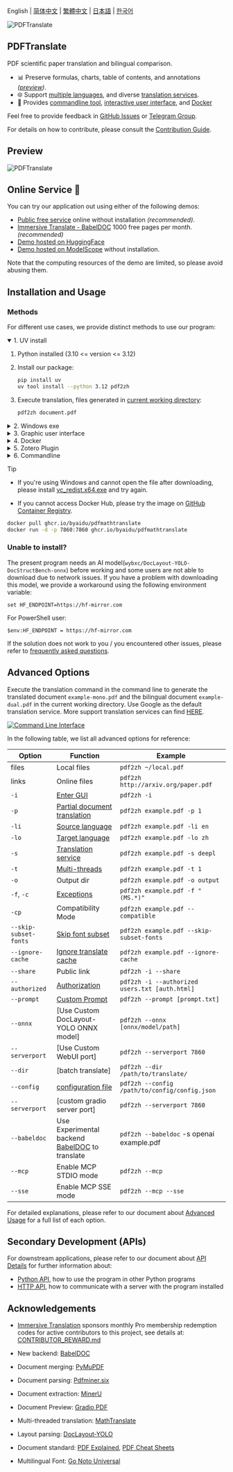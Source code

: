 
English | [简体中文](docs/README_zh-CN.md) | [繁體中文](docs/README_zh-TW.md) | [日本語](docs/README_ja-JP.md) | [한국어](docs/README_ko-KR.md)

![PDFTranslate](./docs/images/banner.png)

## PDFTranslate

PDF scientific paper translation and bilingual comparison.

- 📊 Preserve formulas, charts, table of contents, and annotations _([preview](#preview))_.
- 🌐 Support [multiple languages](#language), and diverse [translation services](#services).
- 🤖 Provides [commandline tool](#usage), [interactive user interface](#gui), and [Docker](#docker)

Feel free to provide feedback in [GitHub Issues](https://github.com/Byaidu/PDFMathTranslate/issues) or [Telegram Group](https://t.me/+Z9_SgnxmsmA5NzBl).

For details on how to contribute, please consult the [Contribution Guide](https://github.com/Byaidu/PDFMathTranslate/wiki/Contribution-Guide---%E8%B4%A1%E7%8C%AE%E6%8C%87%E5%8D%97).

## Preview

![PDFTranslate](./docs/images/preview.gif)

## Online Service 🌟

You can try our application out using either of the following demos:

- [Public free service](https://pdf2zh.com/) online without installation _(recommended)_.
- [Immersive Translate - BabelDOC](https://app.immersivetranslate.com/babel-doc/) 1000 free pages per month. _(recommended)_
- [Demo hosted on HuggingFace](https://huggingface.co/spaces/reycn/PDFMathTranslate-Docker)
- [Demo hosted on ModelScope](https://www.modelscope.cn/studios/AI-ModelScope/PDFMathTranslate) without installation.

Note that the computing resources of the demo are limited, so please avoid abusing them.

## Installation and Usage

### Methods

For different use cases, we provide distinct methods to use our program:

<details open>
  <summary>1. UV install</summary>

1. Python installed (3.10 <= version <= 3.12)

2. Install our package:

   ```bash
   pip install uv
   uv tool install --python 3.12 pdf2zh
   ```

3. Execute translation, files generated in [current working directory](https://chatgpt.com/share/6745ed36-9acc-800e-8a90-59204bd13444):

   ```bash
   pdf2zh document.pdf
   ```

</details>

<details>
  <summary>2. Windows exe</summary>

1. Download pdf2zh-version-win64.zip from [release page](https://github.com/Byaidu/PDFMathTranslate/releases)

2. Unzip and double-click `pdf2zh.exe` to run.

</details>

<details>
  <summary>3. Graphic user interface</summary>

1. Python installed (3.10 <= version <= 3.12)

2. Install our package:

```bash
pip install pdf2zh
```

3. Start using in browser:

   ```bash
   pdf2zh -i
   ```

4. If your browser has not been started automatically, goto

   ```bash
   http://localhost:7860/
   ```

   <img src="./docs/images/gui.gif" width="500"/>

See [documentation for GUI](./docs/README_GUI.md) for more details.

</details>

<details>
  <summary>4. Docker</summary>

1. Pull and run:

   ```bash
   docker pull byaidu/pdf2zh
   docker run -d -p 7860:7860 byaidu/pdf2zh
   ```

2. Open in browser:

   ```
   http://localhost:7860/
   ```

For docker deployment on cloud service:

<div>
<a href="https://www.heroku.com/deploy?template=https://github.com/bajfi/PDFTranslate.git">
  <img src="https://www.herokucdn.com/deploy/button.svg" alt="Deploy" height="26"></a>
<a href="https://render.com/deploy">
  <img src="https://render.com/images/deploy-to-render-button.svg" alt="Deploy to Koyeb" height="26"></a>
<a href="https://zeabur.com/templates/5FQIGX?referralCode=reycn">
  <img src="https://zeabur.com/button.svg" alt="Deploy on Zeabur" height="26"></a>
<a href="https://template.sealos.io/deploy?templateName=pdf2zh">
  <img src="https://sealos.io/Deploy-on-Sealos.svg" alt="Deploy on Sealos" height="26"></a>
</div>

</details>

<details>
  <summary>5. Zotero Plugin</summary>

See [Zotero PDF2zh](https://github.com/guaguastandup/zotero-pdf2zh) for more details.

</details>

<details>
  <summary>6. Commandline</summary>

1. Python installed (3.10 <= version <= 3.12)
2. Install our package:

   ```bash
   pip install pdf2zh
   ```

3. Execute translation, files generated in [current working directory](https://chatgpt.com/share/6745ed36-9acc-800e-8a90-59204bd13444):

   ```bash
   pdf2zh document.pdf
   ```

</details>

> [!TIP]
>
> - If you're using Windows and cannot open the file after downloading, please install [vc_redist.x64.exe](https://aka.ms/vs/17/release/vc_redist.x64.exe) and try again.
>
> - If you cannot access Docker Hub, please try the image on [GitHub Container Registry](https://github.com/Byaidu/PDFMathTranslate/pkgs/container/pdfmathtranslate).
>
> ```bash
> docker pull ghcr.io/byaidu/pdfmathtranslate
> docker run -d -p 7860:7860 ghcr.io/byaidu/pdfmathtranslate
> ```

### Unable to install?

The present program needs an AI model(`wybxc/DocLayout-YOLO-DocStructBench-onnx`) before working and some users are not able to download due to network issues. If you have a problem with downloading this model, we provide a workaround using the following environment variable:

```shell
set HF_ENDPOINT=https://hf-mirror.com
```

For PowerShell user:

```shell
$env:HF_ENDPOINT = https://hf-mirror.com
```

If the solution does not work to you / you encountered other issues, please refer to [frequently asked questions](https://github.com/Byaidu/PDFMathTranslate/wiki#-faq--%E5%B8%B8%E8%A7%81%E9%97%AE%E9%A2%98).

## Advanced Options

Execute the translation command in the command line to generate the translated document `example-mono.pdf` and the bilingual document `example-dual.pdf` in the current working directory. Use Google as the default translation service. More support translation services can find [HERE](https://github.com/Byaidu/PDFMathTranslate/blob/main/docs/ADVANCED.md#services).

[![Command Line Interface](./docs/images/cmd.explained.png)](./docs/images/cmd.explained.png)

In the following table, we list all advanced options for reference:

| Option                | Function                                                                                                      | Example                                        |
| --------------------- | ------------------------------------------------------------------------------------------------------------- | ---------------------------------------------- |
| files                 | Local files                                                                                                   | `pdf2zh ~/local.pdf`                           |
| links                 | Online files                                                                                                  | `pdf2zh http://arxiv.org/paper.pdf`            |
| `-i`                  | [Enter GUI](#gui)                                                                                             | `pdf2zh -i`                                    |
| `-p`                  | [Partial document translation](https://github.com/Byaidu/PDFMathTranslate/blob/main/docs/ADVANCED.md#partial) | `pdf2zh example.pdf -p 1`                      |
| `-li`                 | [Source language](https://github.com/Byaidu/PDFMathTranslate/blob/main/docs/ADVANCED.md#languages)            | `pdf2zh example.pdf -li en`                    |
| `-lo`                 | [Target language](https://github.com/Byaidu/PDFMathTranslate/blob/main/docs/ADVANCED.md#languages)            | `pdf2zh example.pdf -lo zh`                    |
| `-s`                  | [Translation service](https://github.com/Byaidu/PDFMathTranslate/blob/main/docs/ADVANCED.md#services)         | `pdf2zh example.pdf -s deepl`                  |
| `-t`                  | [Multi-threads](https://github.com/Byaidu/PDFMathTranslate/blob/main/docs/ADVANCED.md#threads)                | `pdf2zh example.pdf -t 1`                      |
| `-o`                  | Output dir                                                                                                    | `pdf2zh example.pdf -o output`                 |
| `-f`, `-c`            | [Exceptions](https://github.com/Byaidu/PDFMathTranslate/blob/main/docs/ADVANCED.md#exceptions)                | `pdf2zh example.pdf -f "(MS.*)"`               |
| `-cp`                 | Compatibility Mode                                                                                            | `pdf2zh example.pdf --compatible`              |
| `--skip-subset-fonts` | [Skip font subset](https://github.com/Byaidu/PDFMathTranslate/blob/main/docs/ADVANCED.md#font-subset)         | `pdf2zh example.pdf --skip-subset-fonts`       |
| `--ignore-cache`      | [Ignore translate cache](https://github.com/Byaidu/PDFMathTranslate/blob/main/docs/ADVANCED.md#cache)         | `pdf2zh example.pdf --ignore-cache`            |
| `--share`             | Public link                                                                                                   | `pdf2zh -i --share`                            |
| `--authorized`        | [Authorization](https://github.com/Byaidu/PDFMathTranslate/blob/main/docs/ADVANCED.md#auth)                   | `pdf2zh -i --authorized users.txt [auth.html]` |
| `--prompt`            | [Custom Prompt](https://github.com/Byaidu/PDFMathTranslate/blob/main/docs/ADVANCED.md#prompt)                 | `pdf2zh --prompt [prompt.txt]`                 |
| `--onnx`              | [Use Custom DocLayout-YOLO ONNX model]                                                                        | `pdf2zh --onnx [onnx/model/path]`              |
| `--serverport`        | [Use Custom WebUI port]                                                                                       | `pdf2zh --serverport 7860`                     |
| `--dir`               | [batch translate]                                                                                             | `pdf2zh --dir /path/to/translate/`             |
| `--config`            | [configuration file](https://github.com/Byaidu/PDFMathTranslate/blob/main/docs/ADVANCED.md#cofig)             | `pdf2zh --config /path/to/config/config.json`  |
| `--serverport`        | [custom gradio server port]                                                                                   | `pdf2zh --serverport 7860`                     |
| `--babeldoc`          | Use Experimental backend [BabelDOC](https://funstory-ai.github.io/BabelDOC/) to translate                     | `pdf2zh --babeldoc` -s openai example.pdf      |
| `--mcp`               | Enable MCP STDIO mode                                                                                         | `pdf2zh --mcp`                                 |
| `--sse`               | Enable MCP SSE mode                                                                                           | `pdf2zh --mcp --sse`                           |

For detailed explanations, please refer to our document about [Advanced Usage](./docs/ADVANCED.md) for a full list of each option.

## Secondary Development (APIs)

For downstream applications, please refer to our document about [API Details](./docs/APIS.md) for further information about:

- [Python API](./docs/APIS.md#api-python), how to use the program in other Python programs
- [HTTP API](./docs/APIS.md#api-http), how to communicate with a server with the program installed

## Acknowledgements

- [Immersive Translation](https://immersivetranslate.com) sponsors monthly Pro membership redemption codes for active contributors to this project, see details at: [CONTRIBUTOR_REWARD.md](https://github.com/funstory-ai/BabelDOC/blob/main/docs/CONTRIBUTOR_REWARD.md)

- New backend: [BabelDOC](https://github.com/funstory-ai/BabelDOC)

- Document merging: [PyMuPDF](https://github.com/pymupdf/PyMuPDF)

- Document parsing: [Pdfminer.six](https://github.com/pdfminer/pdfminer.six)

- Document extraction: [MinerU](https://github.com/opendatalab/MinerU)

- Document Preview: [Gradio PDF](https://github.com/freddyaboulton/gradio-pdf)

- Multi-threaded translation: [MathTranslate](https://github.com/SUSYUSTC/MathTranslate)

- Layout parsing: [DocLayout-YOLO](https://github.com/opendatalab/DocLayout-YOLO)

- Document standard: [PDF Explained](https://zxyle.github.io/PDF-Explained/), [PDF Cheat Sheets](https://pdfa.org/resource/pdf-cheat-sheets/)

- Multilingual Font: [Go Noto Universal](https://github.com/satbyy/go-noto-universal)
